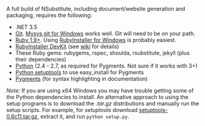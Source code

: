 ﻿A full build of NSubstitute, including document/website generation and packaging, requires the following:

* .NET 3.5
* [Git](http://git-scm.com/). [Mysys git for Windows](http://code.google.com/p/msysgit/) works well. Git will need to be on your path.
* [Ruby 1.9+](http://ruby-lang.org). Using [RubyInstaller for Windows](http://rubyinstaller.org/) is probably easiest.
* [RubyInstaller DevKit](http://rubyinstaller.org/add-ons/devkit/) (see [wiki](http://github.com/oneclick/rubyinstaller/wiki/Development-Kit) for details)
* These Ruby gems: rubygems, rspec, shoulda, rsubstitute, jekyll (plus their dependencies)
* [Python](http://www.python.org/) (2.4 - 2.7, as required for Pygments. Not sure if it works with 3+)
* [Python setuptools](http://pypi.python.org/pypi/setuptools) to use easy\_install for Pygments
* [Pygments](http://pygments.org/) (for syntax highlighting in documentation)

*Note:* If you are using x64 Windows you may have trouble getting some of the Python dependencies to install. An alternative approach to using the setup programs is to download the _*.tar.gz*_ distributions and manually run the setup scripts. For example, for _setuptools_ download [setuptools-0.6c11.tar.gz](http://pypi.python.org/pypi/setuptools#downloads), extract it, and run `python setup.py`.

